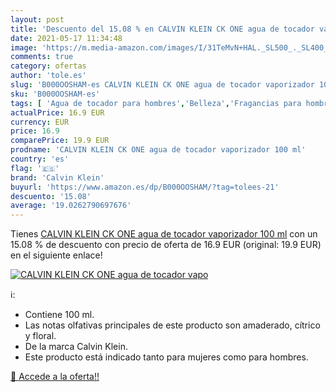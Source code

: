 ```yaml
---
layout: post
title: 'Descuento del 15.08 % en CALVIN KLEIN CK ONE agua de tocador vapo'
date: 2021-05-17 11:34:48
image: 'https://m.media-amazon.com/images/I/31TeMvN+HAL._SL500_._SL400_.jpg'
comments: true
category: ofertas
author: 'tole.es'
slug: 'B000OOSHAM-es CALVIN KLEIN CK ONE agua de tocador vaporizador 100 ml'
sku: 'B000OOSHAM-es'
tags: [ 'Agua de tocador para hombres','Belleza','Fragancias para hombres','Fragancias para mujeres','Perfumes y fragancias','agua','calvin klein','de','tocador', ]
actualPrice: 16.9 EUR
currency: EUR
price: 16.9
comparePrice: 19.9 EUR
prodname: 'CALVIN KLEIN CK ONE agua de tocador vaporizador 100 ml'
country: 'es'
flag: '🇪🇸'
brand: 'Calvin Klein'
buyurl: 'https://www.amazon.es/dp/B000OOSHAM/?tag=tolees-21'
descuento: '15.08'
average: '19.0262790697676'
---
```


Tienes [CALVIN KLEIN CK ONE agua de tocador vaporizador 100 ml](https://www.amazon.es/dp/B000OOSHAM/?tag=tolees-21) con un 15.08 % de descuento con precio de oferta de 16.9 EUR (original: 19.9 EUR) en el siguiente enlace!

[![CALVIN KLEIN CK ONE agua de tocador vapo](https://m.media-amazon.com/images/I/31TeMvN+HAL._SL500_._SL400_.jpg)](https://www.amazon.es/dp/B000OOSHAM/?tag=tolees-21)

ℹ️:

- Contiene 100 ml.
- Las notas olfativas principales de este producto son amaderado, cítrico y floral.
- De la marca Calvin Klein.
- Este producto está indicado tanto para mujeres como para hombres.

[🛒 Accede a la oferta!!](https://www.amazon.es/dp/B000OOSHAM/?tag=tolees-21)
